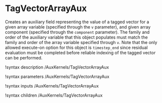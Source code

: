 # TagVectorArrayAux

Creates an auxiliary field representing the value of a tagged vector for a given
array variable (specified through the `v` parameter), and given array component
(specified through the `component` parameter). The family and order of the
auxiliary variable that this object populates must match the family and order of
the array variable specified through `v`. Note that the only allowed execute-on
option for this object is `timestep_end` since residual evaluation must be
completed before reliable indexing of the tagged vector can be performed.

!syntax description /AuxKernels/TagVectorArrayAux

!syntax parameters /AuxKernels/TagVectorArrayAux

!syntax inputs /AuxKernels/TagVectorArrayAux

!syntax children /AuxKernels/TagVectorArrayAux

